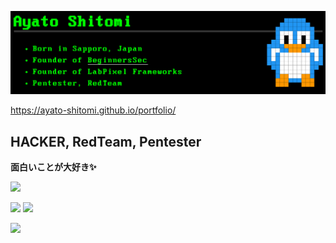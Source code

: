 <a href="https://ayato-shitomi.github.io/portfolio/"> <img src="./portfolio.png"></img> </a>

https://ayato-shitomi.github.io/portfolio/

## HACKER, RedTeam, Pentester

**面白いことが大好き✨**

![](https://komarev.com/ghpvc/?username=ayato-shitomi)

![](https://img.shields.io/badge/Hardening-2022-purple) ![](https://img.shields.io/badge/Security%20Camp-2023-yellow)

![](https://img.shields.io/badge/#7E4798-TorProject-JapaneseTransrating)
